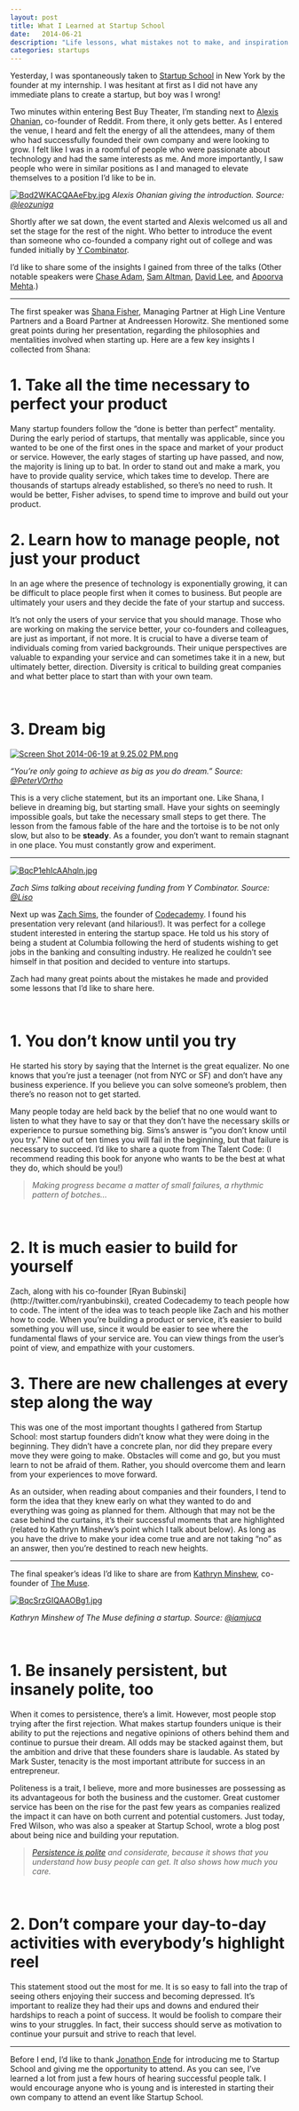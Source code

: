 ```yaml
---
layout: post
title: What I Learned at Startup School
date:   2014-06-21
description: "Life lessons, what mistakes not to make, and inspiration to startup"
categories: startups 
---
```


Yesterday, I was spontaneously taken to [Startup School](http://startupschool.org) in New York by the founder at my internship. I was hesitant at first as I did not have any immediate plans to create a startup, but boy was I wrong!

Two minutes within entering Best Buy Theater, I’m standing next to [Alexis Ohanian](http://twitter.com/alexisohanian), co-founder of Reddit. From there, it only gets better. As I entered the venue, I heard and felt the energy of all the attendees, many of them who had successfully founded their own company and were looking to grow. I felt like I was in a roomful of people who were passionate about technology and had the same interests as me. And more importantly, I saw people who were in similar positions as I and managed to elevate themselves to a position I’d like to be in.

[![Bqd2WKACQAAeFby.jpg](https://d23f6h5jpj26xu.cloudfront.net/d3zrhu3tqoa5kq_small.jpg)](http://img.svbtle.com/d3zrhu3tqoa5kq.jpg)
_Alexis Ohanian giving the introduction. Source: [@leozuniga](http://twitter.com/leozuniga)_

Shortly after we sat down, the event started and Alexis welcomed us all and set the stage for the rest of the night. Who better to introduce the event than someone who co-founded a company right out of college and was funded initially by [Y Combinator](http://ycombinator.com).

I’d like to share some of the insights I gained from three of the talks (Other notable speakers were [Chase Adam](http://twitter.com/ChaseAdam17), [Sam Altman](http://twitter.com/sama), [David Lee](http://twitter.com/davidlee), and [Apoorva Mehta](http://twitter.com/apoorva_mehta).)

- - -

The first speaker was [Shana Fisher](http://twitter.com/shanaglick), Managing Partner at High Line Venture Partners and a Board Partner at Andreessen Horowitz. She mentioned some great points during her presentation, regarding the philosophies and mentalities involved when starting up. Here are a few key insights I collected from Shana:

<h1>1. Take all the time necessary to perfect your product</h1>
Many startup founders follow the “done is better than perfect” mentality. During the early period of startups, that mentally was applicable, since you wanted to be one of the first ones in the space and market of your product or service. However, the early stages of starting up have passed, and now, the majority is lining up to bat. In order to stand out and make a mark, you have to provide quality service, which takes time to develop. There are thousands of startups already established, so there’s no need to rush. It would be better, Fisher advises, to spend time to improve and build out your product.

<br>
<h1>2. Learn how to manage people, not just your product</h1>
In an age where the presence of technology is exponentially growing, it can be difficult to place people first when it comes to business. But people are ultimately your users and they decide the fate of your startup and success.

It’s not only the users of your service that you should manage. Those who are working on making the service better, your co-founders and colleagues, are just as important, if not more. It is crucial to have a diverse team of individuals coming from varied backgrounds. Their unique perspectives are valuable to expanding your service and can sometimes take it in a new, but ultimately better, direction. Diversity is critical to building great companies and what better place to start than with your own team.

<br>
<h1>3. Dream big</h1>

[![Screen Shot 2014-06-19 at 9.25.02 PM.png](https://d23f6h5jpj26xu.cloudfront.net/0ggitkdi5fiecq_small.png)](http://img.svbtle.com/0ggitkdi5fiecq.png)

_“You’re only going to achieve as big as you do dream.” Source: [@PeterVOrtho](http://twitter.com/PeterVOrtho)_

This is a very cliche statement, but its an important one. Like Shana, I believe in dreaming big, but starting small. Have your sights on seemingly impossible goals, but take the necessary small steps to get there. The lesson from the famous fable of the hare and the tortoise is to be not only slow, but also to be **steady**. As a founder, you don’t want to remain stagnant in one place. You must constantly grow and experiment.

- - -

[![BqcP1ehIcAAhqln.jpg](https://d23f6h5jpj26xu.cloudfront.net/60ofwhrnpcsyw_small.jpg)](http://img.svbtle.com/60ofwhrnpcsyw.jpg)

_Zach Sims talking about receiving funding from Y Combinator. Source: [@_Liso_](http://twitter.com/_Liso_)_

Next up was [Zach Sims](http://twitter.com/zsims), the founder of [Codecademy](http://codecademy.com). I found his presentation very relevant (and hilarious!). It was perfect for a college student interested in entering the startup space. He told us his story of being a student at Columbia following the herd of students wishing to get jobs in the banking and consulting industry. He realized he couldn’t see himself in that position and decided to venture into startups.

Zach had many great points about the mistakes he made and provided some lessons that I’d like to share here.

<br>
<h1>1. You don’t know until you try</h1>
He started his story by saying that the Internet is the great equalizer. No one knows that you’re just a teenager (not from NYC or SF) and don’t have any business experience. If you believe you can solve someone’s problem, then there’s no reason not to get started.

Many people today are held back by the belief that no one would want to listen to what they have to say or that they don’t have the necessary skills or experience to pursue something big. Sims’s answer is “you don’t know until you try.” Nine out of ten times you will fail in the beginning, but that failure is necessary to succeed. I’d like to share a quote from The Talent Code: (I recommend reading this book for anyone who wants to be the best at what they do, which should be you!)

>*Making progress became a matter of small failures, a rhythmic pattern of botches…* 

<br>
<h1>2. It is much easier to build for yourself</h1>
Zach, along with his co-founder [Ryan Bubinski](http://twitter.com/ryanbubinski), created Codecademy to teach people how to code. The intent of the idea was to teach people like Zach and his mother how to code. When you’re building a product or service, it’s easier to build something you will use, since it would be easier to see where the fundamental flaws of your service are. You can view things from the user’s point of view, and empathize with your customers.

<br>
<h1>3. There are new challenges at every step along the way</h1>
This was one of the most important thoughts I gathered from Startup School: most startup founders didn’t know what they were doing in the beginning. They didn’t have a concrete plan, nor did they prepare every move they were going to make. Obstacles will come and go, but you must learn to not be afraid of them. Rather, you should overcome them and learn from your experiences to move forward.

As an outsider, when reading about companies and their founders, I tend to form the idea that they knew early on what they wanted to do and everything was going as planned for them. Although that may not be the case behind the curtains, it’s their successful moments that are highlighted (related to Kathryn Minshew’s point which I talk about below). As long as you have the drive to make your idea come true and are not taking “no” as an answer, then you’re destined to reach new heights.

- - -

The final speaker’s ideas I’d like to share are from [Kathryn Minshew](http://twitter.com/kmin), co-founder of [The Muse](http://themuse.com).

[![BqcSrzGIQAAOBg1.jpg](https://d23f6h5jpj26xu.cloudfront.net/hnuvsj6rjhnwa_small.jpg)](http://img.svbtle.com/hnuvsj6rjhnwa.jpg)

_Kathryn Minshew of The Muse defining a startup. Source: [@iamjuca](http://twitter.com/iamjuca)_

<br>
<h1>1. Be insanely persistent, but insanely polite, too</h1>
When it comes to persistence, there’s a limit. However, most people stop trying after the first rejection. What makes startup founders unique is their ability to put the rejections and negative opinions of others behind them and continue to pursue their dream. All odds may be stacked against them, but the ambition and drive that these founders share is laudable. As stated by Mark Suster, tenacity is the most important attribute for success in an entrepreneur.

Politeness is a trait, I believe, more and more businesses are possessing as its advantageous for both the business and the customer. Great customer service has been on the rise for the past few years as companies realized the impact it can have on both current and potential customers. Just today, Fred Wilson, who was also a speaker at Startup School, wrote a blog post about being nice and building your reputation.

>*[Persistence is polite](http://sivers.org/persistence) and considerate, because it shows that you understand how busy people can get. It also shows how much you care.*

<br>
<h1>2. Don’t compare your day-to-day activities with everybody’s highlight reel</h1>
This statement stood out the most for me. It is so easy to fall into the trap of seeing others enjoying their success and becoming depressed. It’s important to realize they had their ups and downs and endured their hardships to reach a point of success. It would be foolish to compare their wins to your struggles. In fact, their success should serve as motivation to continue your pursuit and strive to reach that level.

- - -

Before I end, I’d like to thank [Jonathon Ende](https://www.linkedin.com/in/jonathonende) for introducing me to Startup School and giving me the opportunity to attend. As you can see, I’ve learned a lot from just a few hours of hearing successful people talk. I would encourage anyone who is young and is interested in starting their own company to attend an event like Startup School.